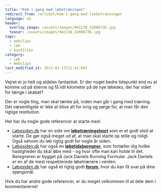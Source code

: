 ```yaml
---
title: "Kom i gang med løbetræningen"
redirect_from: /artikel/kom-i-gang-med-loebetraeningen
language: da
header:
  overlay_image: /assets/images/942138_42006736.jpg
  teaser: /assets/images/942138_42006736.jpg
tags:
  - webclips
  - løb
  - kondition
category:
  - Løb
  - Webclips
last_modified_at: 2013-02-13T21:41:09Z
---
```


Vejret er jo helt og aldeles fantastisk. Er der noget bedre tidspunkt end nu at komme ud på stierne og få lidt kilometer på de nye løbesko, der har stået for længe i skabet?

Der er nogle ting, man skal tænke på, inden man går i gang med træning. Det væsentligste er ikke at blive alt for ivrig og sørge for, at man får den rigtige restitution.

Her har du nogle gode referencer at starte med:

- [Løbesiden.dk](http://loebesiden.dk) har en side om [**løbetræningsteori**](http://loebesiden.dk/loebetraening.php) som er et godt sted at starte. De gør også meget ud af, at man skal starte op stille og roligt. Også selvom du løb rigtig godt for nogle år siden.
- [Løbesiden.dk](http://loebesiden.dk) har også en [**løbetidsberegner**](http://loebesiden.dk/beregn_tid.php), som fortæller dig hvilke hastigheder du skal løbe med - og hvor ofte man kan holde til det. Beregneren er bygget på Jack Daniels Running Formular. Jack Daniels er en af de mest respekterede løbetrænere i verden.
- [Løbesiden.dk](http://loebesiden.dk) har også et rigtig godt [**forum**](http://loebesiden.dk/forum/), hvor du kan få svar på dine spørgsmål.

Hvis du har andre gode referencer, er du meget velkommen til at dele dem i kommentarerne!
